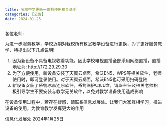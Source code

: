 ```yaml
---
title: 宝鸡中学更新一体机使用相关说明
categories: [公告]
date: 2024-01-25
---
```


各位老师:

为进一步服务教学，学校近期对我校所有教室教学设备进行更换，为了更好服务教学，特提出以下几点说明!

1. 因为新设备不具备电视收看功能，因此学校电视直播全部采用网络直播，直播地址为: http://172.29.29.30
2. 为了方便使用，新设备安装了天翼云桌面，希沃EN5，WPS等相关软件，老师使用时，即可登录使用。对于天翼云桌面，希沃EN5也可采用扫码登陆
3. 新设备安装了系统冰点还原软件，系统保护C和E盘，请班主任及相关老师积极引导学生不要安装与教学无关软件，以免对教学设备使用造成影响

在设备使用过程中，若存在疑惑，请联系信息发展处。让我们大家互相学习，推进设备的使用，为教育教学发挥更大的作用

信息化发展处
2024年1月25日